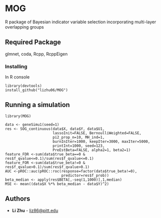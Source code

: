 # MOG

R package of Bayesian indicator variable selection incorporating multi-layer overlapping groups

## Required Package

glmnet, coda, Rcpp, RcppEigen

### Installing

In R console

```
library(devtools)
install_github("lizhu06/MOG")
```

## Running a simulation
```
library(MOG)

data <- geneSimu1(seed=1)
res <- SOG_continuous(data$X, data$Y, data$U1, 
                      lassoInit=FALSE, BernoulliWeighted=FALSE, 
                      pi2_prop_n=10, MH_ind=1,
                      burnInIter=1000, keepIter=3000, maxIter=5000, 
                      printInt=1000, seed=123, 
                      PreEstBeta=FALSE, alpha2=1, beta2=1)
feature_FDR <-sum(data$true_beta==0 & res$f_qvalue<=0.1)/sum(res$f_qvalue<=0.1)
feature_FOR <-sum(data$true_beta!=0 & res$f_qvalue>0.1)/sum(res$f_qvalue>0.1)
AUC <-pROC::auc(pROC::roc(response=factor(data$true_beta!=0), 
                          predictor=res$f_prob))
beta_median <- apply(res$BETA[,-seq(1,1000)],1,median)
MSE <- mean((data$X %*% beta_median - data$Y)^2)

```

## Authors

* **Li Zhu** - liz86@pitt.edu


